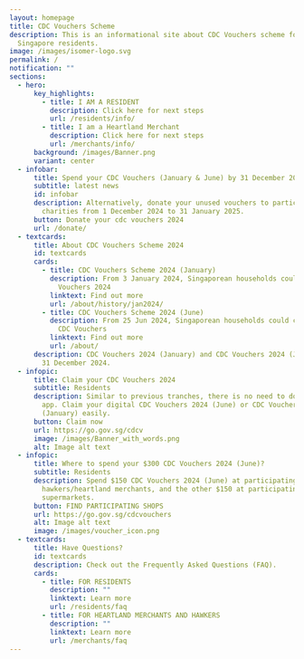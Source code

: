 ```yaml
---
layout: homepage
title: CDC Vouchers Scheme
description: This is an informational site about CDC Vouchers scheme for
  Singapore residents.
image: /images/isomer-logo.svg
permalink: /
notification: ""
sections:
  - hero:
      key_highlights:
        - title: I AM A RESIDENT
          description: Click here for next steps
          url: /residents/info/
        - title: I am a Heartland Merchant
          description: Click here for next steps
          url: /merchants/info/
      background: /images/Banner.png
      variant: center
  - infobar:
      title: Spend your CDC Vouchers (January & June) by 31 December 2024
      subtitle: latest news
      id: infobar
      description: Alternatively, donate your unused vouchers to participating
        charities from 1 December 2024 to 31 January 2025.
      button: Donate your cdc vouchers 2024
      url: /donate/
  - textcards:
      title: About CDC Vouchers Scheme 2024
      id: textcards
      cards:
        - title: CDC Vouchers Scheme 2024 (January)
          description: From 3 January 2024, Singaporean households could claim $500 CDC
            Vouchers 2024
          linktext: Find out more
          url: /about/history/jan2024/
        - title: CDC Vouchers Scheme 2024 (June)
          description: From 25 Jun 2024, Singaporean households could claim $300 more in
            CDC Vouchers
          linktext: Find out more
          url: /about/
      description: CDC Vouchers 2024 (January) and CDC Vouchers 2024 (June) expire on
        31 December 2024.
  - infopic:
      title: Claim your CDC Vouchers 2024
      subtitle: Residents
      description: Similar to previous tranches, there is no need to download a mobile
        app. Claim your digital CDC Vouchers 2024 (June) or CDC Vouchers 2024
        (January) easily.
      button: Claim now
      url: https://go.gov.sg/cdcv
      image: /images/Banner_with_words.png
      alt: Image alt text
  - infopic:
      title: Where to spend your $300 CDC Vouchers 2024 (June)?
      subtitle: Residents
      description: Spend $150 CDC Vouchers 2024 (June) at participating
        hawkers/heartland merchants, and the other $150 at participating
        supermarkets.
      button: FIND PARTICIPATING SHOPS
      url: https://go.gov.sg/cdcvouchers
      alt: Image alt text
      image: /images/voucher_icon.png
  - textcards:
      title: Have Questions?
      id: textcards
      description: Check out the Frequently Asked Questions (FAQ).
      cards:
        - title: FOR RESIDENTS
          description: ""
          linktext: Learn more
          url: /residents/faq
        - title: FOR HEARTLAND MERCHANTS AND HAWKERS
          description: ""
          linktext: Learn more
          url: /merchants/faq
---
```

